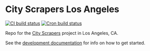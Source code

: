 # City Scrapers Los Angeles

[![CI build status](https://github.com/City-Bureau/city-scrapers-losca/workflows/CI/badge.svg)](https://github.com/City-Bureau/city-scrapers-losca/actions?query=workflow%3ACI)
[![Cron build status](https://github.com/City-Bureau/city-scrapers-losca/workflows/Cron/badge.svg)](https://github.com/City-Bureau/city-scrapers-losca/actions?query=workflow%3ACron)

Repo for the [City Scrapers](https://cityscrapers.org) project in Los Angeles, CA.

See the [development documentation](https://cityscrapers.org/docs/development/) for info on how to get started.
